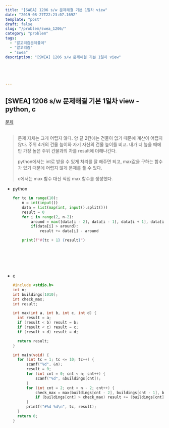 ```yaml
---
title: "[SWEA] 1206 s/w 문제해결 기본 1일차 view"
date: "2019-08-27T22:23:07.169Z"
template: "post"
draft: false
slug: "/problem/swea_1206/"
category: "problem"
tags:
  - "알고리즘문제풀이"
  - "알고리즘"
  - "swea"
description: "[SWEA] 1206 s/w 문제해결 기본 1일차 view"





---
```






## [SWEA] 1206 s/w 문제해결 기본 1일차 view - python, c

[문제](<https://swexpertacademy.com/main/code/problem/problemDetail.do?contestProbId=AV134DPqAA8CFAYh>)<br><br>

> 문제 자체는 크게 어렵지 않다. 양 끝 2칸에는 건물이 없기 때문에 계산이 어렵지 않다. 주위 4개의 건물 높이와 자기 자신의 건물 높이를 비교. 내가 더 높을 때에만 가장 높은 주위 건물과의 차를 result에 더해나간다.
>
> python에서는 int로 받을 수 있게 처리를 잘 해주면 되고, max값을 구하는 함수가 있기 때문에 어렵지 않게 문제를 풀 수 있다.
>
> c에서는 max 함수 대신 직접 max 함수를 생성했다. 

+ python

  ```python
  for tc in range(10):
      n = int(input())
      data = list(map(int, input().split()))
      result = 0
      for i in range(2, n-2):
          around = max([data[i - 2], data[i - 1], data[i + 1], data[i + 2]])
          if(data[i] > around):
              result += data[i] - around
  
      print(f"#{tc + 1} {result}")
  
  
  ```

  <br><br><br><br>

+ c

  ```c
  #include <stdio.h>
  int n;
  int buildings[1010];
  int check_max;
  int result;
  
  int max(int a, int b, int c, int d) {
  	int result = a;
  	if (result < b) result = b;
  	if (result < c) result = c;
  	if (result < d) result = d;
  
  	return result;
  }
  
  int main(void) {
  	for (int tc = 1; tc <= 10; tc++) {
  		scanf("%d", &n);
  		result = 0;
  		for (int cnt = 0; cnt < n; cnt++) {
  			scanf("%d", &buildings[cnt]);
  		}
  		for (int cnt = 2; cnt < n - 2; cnt++) {
  			check_max = max(buildings[cnt - 2], buildings[cnt - 1], buildings[cnt + 1], buildings[cnt + 2]);
  			if (buildings[cnt] > check_max) result += (buildings[cnt] - check_max);
  		}
  		printf("#%d %d\n", tc, result);
  	}
  	return 0;
  }
  ```

  

